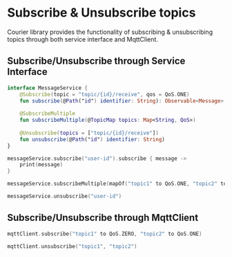 # Subscribe & Unsubscribe topics

Courier library provides the functionality of subscribing & unsubscribing topics through both service interface and MqttClient.

## Subscribe/Unsubscribe through Service Interface

~~~ kotlin
interface MessageService {
	@Subscribe(topic = "topic/{id}/receive", qos = QoS.ONE)
 	fun subscribe(@Path("id") identifier: String): Observable<Message>
 	
 	@SubscribeMultiple
 	fun subscribeMultiple(@TopicMap topics: Map<String, QoS>)
 	
	@Unsubscribe(topics = ["topic/{id}/receive"])
 	fun unsubscribe(@Path("id") identifier: String)
}
~~~

~~~ kotlin
messageService.subscribe("user-id").subscribe { message ->
    print(message)
}

messageService.subscribeMultiple(mapOf("topic1" to QoS.ONE, "topic2" to QoS.TWO))

messageService.unsubscribe("user-id")
~~~

## Subscribe/Unsubscribe through MqttClient

~~~ kotlin
mqttClient.subscribe("topic1" to QoS.ZERO, "topic2" to QoS.ONE)

mqttClient.unsubscribe("topic1", "topic2")
~~~





